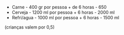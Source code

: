 - Carne - 400 gr por pessoa + de 6 horas - 650
- Cerveja - 1200 ml por pessoa + 6 horas - 2000 ml
- Refri/agua - 1000 ml por pessoa + 6 horas - 1500 ml

(crianças valem por 0,5)
